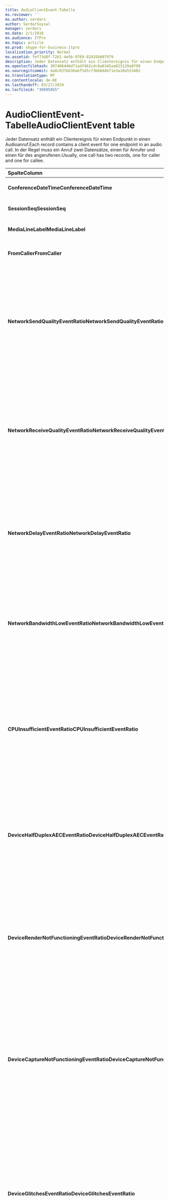 ```yaml
---
title: AudioClientEvent-Tabelle
ms.reviewer: ''
ms.author: serdars
author: SerdarSoysal
manager: serdars
ms.date: 2/1/2018
ms.audience: ITPro
ms.topic: article
ms.prod: skype-for-business-itpro
localization_priority: Normal
ms.assetid: fef73d8f-7261-4e5b-9769-82435b007979
description: Jeder Datensatz enthält ein Clientereignis für einen Endpunkt in einen Audioanruf. In der Regel muss ein Anruf zwei Datensätze, einen für Anrufer und einen für des angerufenen.
ms.openlocfilehash: 307406446d71adf462cdc8a0345aa823129a8f99
ms.sourcegitcommit: da8c037bb30abf5d5cf3b60d4b71e3a10e553402
ms.translationtype: MT
ms.contentlocale: de-DE
ms.lasthandoff: 03/27/2019
ms.locfileid: "30895055"
---
```

# <a name="audioclientevent-table"></a><span data-ttu-id="ba4ec-104">AudioClientEvent-Tabelle</span><span class="sxs-lookup"><span data-stu-id="ba4ec-104">AudioClientEvent table</span></span>
 
<span data-ttu-id="ba4ec-105">Jeder Datensatz enthält ein Clientereignis für einen Endpunkt in einen Audioanruf.</span><span class="sxs-lookup"><span data-stu-id="ba4ec-105">Each record contains a client event for one endpoint in an audio call.</span></span> <span data-ttu-id="ba4ec-106">In der Regel muss ein Anruf zwei Datensätze, einen für Anrufer und einen für des angerufenen.</span><span class="sxs-lookup"><span data-stu-id="ba4ec-106">Usually, one call has two records, one for caller and one for callee.</span></span>
  
|<span data-ttu-id="ba4ec-107">**Spalte**</span><span class="sxs-lookup"><span data-stu-id="ba4ec-107">**Column**</span></span>|<span data-ttu-id="ba4ec-108">**Datentyp**</span><span class="sxs-lookup"><span data-stu-id="ba4ec-108">**Data Type**</span></span>|<span data-ttu-id="ba4ec-109">**Schlüssel/Index**</span><span class="sxs-lookup"><span data-stu-id="ba4ec-109">**Key/Index**</span></span>|<span data-ttu-id="ba4ec-110">**Details**</span><span class="sxs-lookup"><span data-stu-id="ba4ec-110">**Details**</span></span>|
|:-----|:-----|:-----|:-----|
|<span data-ttu-id="ba4ec-111">**ConferenceDateTime**</span><span class="sxs-lookup"><span data-stu-id="ba4ec-111">**ConferenceDateTime**</span></span> <br/> |<span data-ttu-id="ba4ec-112">datetime</span><span class="sxs-lookup"><span data-stu-id="ba4ec-112">datetime</span></span>  <br/> |<span data-ttu-id="ba4ec-113">Primary</span><span class="sxs-lookup"><span data-stu-id="ba4ec-113">Primary</span></span>  <br/> |<span data-ttu-id="ba4ec-114">Verweis von der [MediaLine-Tabelle](medialine-0.md).</span><span class="sxs-lookup"><span data-stu-id="ba4ec-114">Referenced from the [MediaLine table](medialine-0.md).</span></span>  <br/> |
|<span data-ttu-id="ba4ec-115">**SessionSeq**</span><span class="sxs-lookup"><span data-stu-id="ba4ec-115">**SessionSeq**</span></span> <br/> |<span data-ttu-id="ba4ec-116">int</span><span class="sxs-lookup"><span data-stu-id="ba4ec-116">int</span></span>  <br/> |<span data-ttu-id="ba4ec-117">Primary</span><span class="sxs-lookup"><span data-stu-id="ba4ec-117">Primary</span></span>  <br/> |<span data-ttu-id="ba4ec-118">Verweis von der [MediaLine-Tabelle](medialine-0.md).</span><span class="sxs-lookup"><span data-stu-id="ba4ec-118">Referenced from the [MediaLine table](medialine-0.md).</span></span>  <br/> |
|<span data-ttu-id="ba4ec-119">**MediaLineLabel**</span><span class="sxs-lookup"><span data-stu-id="ba4ec-119">**MediaLineLabel**</span></span> <br/> |<span data-ttu-id="ba4ec-120">tinyint</span><span class="sxs-lookup"><span data-stu-id="ba4ec-120">tinyint</span></span>  <br/> |<span data-ttu-id="ba4ec-121">Primary</span><span class="sxs-lookup"><span data-stu-id="ba4ec-121">Primary</span></span>  <br/> |<span data-ttu-id="ba4ec-122">Verweis von der [MediaLine-Tabelle](medialine-0.md).</span><span class="sxs-lookup"><span data-stu-id="ba4ec-122">Referenced from the [MediaLine table](medialine-0.md).</span></span>  <br/> |
|<span data-ttu-id="ba4ec-123">**FromCaller**</span><span class="sxs-lookup"><span data-stu-id="ba4ec-123">**FromCaller**</span></span> <br/> |<span data-ttu-id="ba4ec-124">bit</span><span class="sxs-lookup"><span data-stu-id="ba4ec-124">bit</span></span>  <br/> |<span data-ttu-id="ba4ec-125">Primary</span><span class="sxs-lookup"><span data-stu-id="ba4ec-125">Primary</span></span>  <br/> |<span data-ttu-id="ba4ec-126">0: Daten des angerufenen</span><span class="sxs-lookup"><span data-stu-id="ba4ec-126">0: Callee's data</span></span>  <br/> <span data-ttu-id="ba4ec-127">1: Daten des Anrufers</span><span class="sxs-lookup"><span data-stu-id="ba4ec-127">1: Caller's data</span></span>  <br/> |
|<span data-ttu-id="ba4ec-128">**NetworkSendQualityEventRatio**</span><span class="sxs-lookup"><span data-stu-id="ba4ec-128">**NetworkSendQualityEventRatio**</span></span> <br/> |<span data-ttu-id="ba4ec-129">decimal(5,2)</span><span class="sxs-lookup"><span data-stu-id="ba4ec-129">decimal(5,2)</span></span>  <br/> | <br/> |<span data-ttu-id="ba4ec-130">Prozentsatz von Sitzungen, in denen das NetworkSendQuality-Ereignis ausgelöst wurde 'Beschädigten' Zustand.</span><span class="sxs-lookup"><span data-stu-id="ba4ec-130">Percentage of session the NetworkSendQuality event was fired for 'Bad' state.</span></span>  <br/> <span data-ttu-id="ba4ec-131">Netzwerkqualität in Bezug auf Jitter oder Paketverlusten erheblich ist und die Qualität der gesendeten Audiodaten beeinträchtigen.</span><span class="sxs-lookup"><span data-stu-id="ba4ec-131">Network quality in terms of jitter or packet loss is severe and impacting the quality of audio being sent.</span></span>  <br/> |
|<span data-ttu-id="ba4ec-132">**NetworkReceiveQualityEventRatio**</span><span class="sxs-lookup"><span data-stu-id="ba4ec-132">**NetworkReceiveQualityEventRatio**</span></span> <br/> |<span data-ttu-id="ba4ec-133">decimal(5,2)</span><span class="sxs-lookup"><span data-stu-id="ba4ec-133">decimal(5,2)</span></span>  <br/> | <br/> |<span data-ttu-id="ba4ec-134">Prozentsatz von Sitzungen, in denen das ReceiveSendQuality-Ereignis ausgelöst wurde 'Beschädigten' Zustand.</span><span class="sxs-lookup"><span data-stu-id="ba4ec-134">Percentage of session the ReceiveSendQuality event was fired for 'Bad' state.</span></span>  <br/> <span data-ttu-id="ba4ec-135">Netzwerkqualität in Bezug auf Jitter oder Paketverlusten erheblich ist und die Qualität der empfangenen Audiodaten beeinträchtigen.</span><span class="sxs-lookup"><span data-stu-id="ba4ec-135">Network quality in terms of jitter or packet loss is severe and impacting the quality of audio being received.</span></span>  <br/> |
|<span data-ttu-id="ba4ec-136">**NetworkDelayEventRatio**</span><span class="sxs-lookup"><span data-stu-id="ba4ec-136">**NetworkDelayEventRatio**</span></span> <br/> |<span data-ttu-id="ba4ec-137">decimal(5,2)</span><span class="sxs-lookup"><span data-stu-id="ba4ec-137">decimal(5,2)</span></span>  <br/> | <br/> |<span data-ttu-id="ba4ec-138">Prozentsatz von Sitzungen, in denen das Delay-Ereignis ausgelöst wurde 'Beschädigten' Zustand.</span><span class="sxs-lookup"><span data-stu-id="ba4ec-138">Percentage of session the Delay event was fired for 'Bad' state.</span></span> <span data-ttu-id="ba4ec-139">Netzwerklatenz wird erheblich und Paketverlust beeinflusst die Erfahrung von interaktiven Kommunikation verhindern</span><span class="sxs-lookup"><span data-stu-id="ba4ec-139">Network latency is severe and impacting the experience by preventing interactive communication</span></span>  <br/> |
|<span data-ttu-id="ba4ec-140">**NetworkBandwidthLowEventRatio**</span><span class="sxs-lookup"><span data-stu-id="ba4ec-140">**NetworkBandwidthLowEventRatio**</span></span> <br/> |<span data-ttu-id="ba4ec-141">decimal(5,2)</span><span class="sxs-lookup"><span data-stu-id="ba4ec-141">decimal(5,2)</span></span>  <br/> | <br/> |<span data-ttu-id="ba4ec-142">Prozentsatz von Sitzungen, in denen das LowBandwidth-Ereignis ausgelöst wurde 'Beschädigten' Zustand.</span><span class="sxs-lookup"><span data-stu-id="ba4ec-142">Percentage of session the LowBandwidth event was fired for 'Bad' state.</span></span> <span data-ttu-id="ba4ec-143">Die verfügbare Bandbreite ist für eine akzeptable VoIP wünschen unzureichend.</span><span class="sxs-lookup"><span data-stu-id="ba4ec-143">The available bandwidth is insufficient for an acceptable voice experience.</span></span>  <br/> |
|<span data-ttu-id="ba4ec-144">**CPUInsufficientEventRatio**</span><span class="sxs-lookup"><span data-stu-id="ba4ec-144">**CPUInsufficientEventRatio**</span></span> <br/> |<span data-ttu-id="ba4ec-145">decimal(5,2)</span><span class="sxs-lookup"><span data-stu-id="ba4ec-145">decimal(5,2)</span></span>  <br/> | <br/> |<span data-ttu-id="ba4ec-146">Prozentsatz von Sitzungen, in denen das nicht genügend CPU-Ereignis ausgelöst wurde 'Beschädigten' Zustand.</span><span class="sxs-lookup"><span data-stu-id="ba4ec-146">Percentage of session the insufficient CPU event was fired for 'Bad' state.</span></span> <span data-ttu-id="ba4ec-147">Es gibt nicht genügend CPU-Zyklen für die Verarbeitung mit den aktuellen Modalitäten und Clientanwendungen verwendet.</span><span class="sxs-lookup"><span data-stu-id="ba4ec-147">There are insufficient CPU cycles for processing with the current modalities and applications in use.</span></span> <span data-ttu-id="ba4ec-148">Daraufhin wird die Verzerrungen mit der Audiokanal.</span><span class="sxs-lookup"><span data-stu-id="ba4ec-148">This causes distortions with the audio channel.</span></span>  <br/> |
|<span data-ttu-id="ba4ec-149">**DeviceHalfDuplexAECEventRatio**</span><span class="sxs-lookup"><span data-stu-id="ba4ec-149">**DeviceHalfDuplexAECEventRatio**</span></span> <br/> |<span data-ttu-id="ba4ec-150">decimal(5,2)</span><span class="sxs-lookup"><span data-stu-id="ba4ec-150">decimal(5,2)</span></span>  <br/> | <br/> |<span data-ttu-id="ba4ec-151">Prozentsatz von Sitzungen, in denen das DeviceHalfDuplexAEC-Ereignis ausgelöst wurde 'Beschädigten' Zustand.</span><span class="sxs-lookup"><span data-stu-id="ba4ec-151">Percentage of session the DeviceHalfDuplexAEC event was fired for 'Bad' state.</span></span> <span data-ttu-id="ba4ec-152">Um Echoeffekte zu verhindern, dass das System hat Geben Sie Hälfte Duplex.</span><span class="sxs-lookup"><span data-stu-id="ba4ec-152">In order to prevent echo, the system has enter half duplex.</span></span>  <br/> |
|<span data-ttu-id="ba4ec-153">**DeviceRenderNotFunctioningEventRatio**</span><span class="sxs-lookup"><span data-stu-id="ba4ec-153">**DeviceRenderNotFunctioningEventRatio**</span></span> <br/> |<span data-ttu-id="ba4ec-154">decimal(5,2)</span><span class="sxs-lookup"><span data-stu-id="ba4ec-154">decimal(5,2)</span></span>  <br/> | <br/> |<span data-ttu-id="ba4ec-155">Prozentsatz von Sitzungen, in denen das DeviceRenderNotFunctioning-Ereignis ausgelöst wurde 'Beschädigten' Zustand.</span><span class="sxs-lookup"><span data-stu-id="ba4ec-155">Percentage of session the DeviceRenderNotFunctioning event was fired for 'Bad' state.</span></span> <span data-ttu-id="ba4ec-156">Das aktuell für die Sitzung verwendete darstellungsgerät funktioniert nicht richtig.</span><span class="sxs-lookup"><span data-stu-id="ba4ec-156">The render device currently being used for the session is not functioning correctly.</span></span> <span data-ttu-id="ba4ec-157">Dies kann unidirektionale Audioprobleme verursachen.</span><span class="sxs-lookup"><span data-stu-id="ba4ec-157">This can cause one-way audio issues.</span></span>  <br/> |
|<span data-ttu-id="ba4ec-158">**DeviceCaptureNotFunctioningEventRatio**</span><span class="sxs-lookup"><span data-stu-id="ba4ec-158">**DeviceCaptureNotFunctioningEventRatio**</span></span> <br/> |<span data-ttu-id="ba4ec-159">decimal(5,2)</span><span class="sxs-lookup"><span data-stu-id="ba4ec-159">decimal(5,2)</span></span>  <br/> | <br/> |<span data-ttu-id="ba4ec-160">Prozentsatz von Sitzungen, in denen das DeviceCaptureNotFunctioning-Ereignis ausgelöst wurde 'Beschädigten' Zustand.</span><span class="sxs-lookup"><span data-stu-id="ba4ec-160">Percentage of session the DeviceCaptureNotFunctioning event was fired for 'Bad' state.</span></span> <span data-ttu-id="ba4ec-161">Das aktuell für die Sitzung verwendete Aufnahmegerät ist nicht ordnungsgemäß funktionsfähig.</span><span class="sxs-lookup"><span data-stu-id="ba4ec-161">The capture device currently being used for the session is not functioning correctly.</span></span> <span data-ttu-id="ba4ec-162">Dies kann unidirektionale Audioprobleme verursachen.</span><span class="sxs-lookup"><span data-stu-id="ba4ec-162">This can cause one-way audio issues.</span></span>  <br/> |
|<span data-ttu-id="ba4ec-163">**DeviceGlitchesEventRatio**</span><span class="sxs-lookup"><span data-stu-id="ba4ec-163">**DeviceGlitchesEventRatio**</span></span> <br/> |<span data-ttu-id="ba4ec-164">decimal(5,2)</span><span class="sxs-lookup"><span data-stu-id="ba4ec-164">decimal(5,2)</span></span>  <br/> | <br/> |<span data-ttu-id="ba4ec-165">Prozentsatz von Sitzungen, in denen das DeviceGlitches-Ereignis ausgelöst wurde 'Beschädigten' Zustand.</span><span class="sxs-lookup"><span data-stu-id="ba4ec-165">Percentage of session the DeviceGlitches event was fired for 'Bad' state.</span></span> <span data-ttu-id="ba4ec-166">Schwerwiegender Fehler sind in das Rendering des Verzerrungen verursacht Audio vorhanden.</span><span class="sxs-lookup"><span data-stu-id="ba4ec-166">There are severe glitches in the rendering of audio which is causing distortions.</span></span> <span data-ttu-id="ba4ec-167">Dieser Fehler können durch Treiberprobleme, zurückgestellte Verfahren Anrufe (DPC) Storm (Treiber) und hohe CPU-Auslastung verursacht werden.</span><span class="sxs-lookup"><span data-stu-id="ba4ec-167">These glitches can be caused by driver issues, deferred procedure calls (DPC) storm (drivers), and high CPU usage.</span></span>  <br/> |
|<span data-ttu-id="ba4ec-168">**DeviceLowSNREventRatio**</span><span class="sxs-lookup"><span data-stu-id="ba4ec-168">**DeviceLowSNREventRatio**</span></span> <br/> |<span data-ttu-id="ba4ec-169">decimal(5,2)</span><span class="sxs-lookup"><span data-stu-id="ba4ec-169">decimal(5,2)</span></span>  <br/> | <br/> |<span data-ttu-id="ba4ec-170">Prozentsatz von Sitzungen, in denen das DeviceLowSNR-Ereignis ausgelöst wurde 'Beschädigten' Zustand.</span><span class="sxs-lookup"><span data-stu-id="ba4ec-170">Percentage of session the DeviceLowSNR event was fired for 'Bad' state.</span></span> <span data-ttu-id="ba4ec-171">Qualität der Aufnahme ist entweder sehr niedrige sehr laut oder Benutzer spricht zu weit vom Mikrofon.</span><span class="sxs-lookup"><span data-stu-id="ba4ec-171">The capture quality is very poor, either very noisy or user is talking too far away from the microphone.</span></span> <span data-ttu-id="ba4ec-172">Dadurch werden Verzerrungen.</span><span class="sxs-lookup"><span data-stu-id="ba4ec-172">This will cause distortions.</span></span>  <br/> |
|<span data-ttu-id="ba4ec-173">**DeviceLowSpeechLevelEventRatio**</span><span class="sxs-lookup"><span data-stu-id="ba4ec-173">**DeviceLowSpeechLevelEventRatio**</span></span> <br/> |<span data-ttu-id="ba4ec-174">decimal(5,2)</span><span class="sxs-lookup"><span data-stu-id="ba4ec-174">decimal(5,2)</span></span>  <br/> | <br/> |<span data-ttu-id="ba4ec-175">Prozentsatz von Sitzungen, in denen das DeviceLowSpeechLevel-Ereignis ausgelöst wurde 'Beschädigten' Zustand.</span><span class="sxs-lookup"><span data-stu-id="ba4ec-175">Percentage of session the DeviceLowSpeechLevel event was fired for 'Bad' state.</span></span> <span data-ttu-id="ba4ec-176">Sprachpegel des Benutzers ist zu niedrig, und das System nicht erhöht werden alle weiter.</span><span class="sxs-lookup"><span data-stu-id="ba4ec-176">User's speech level is too low and the system cannot increase it any further.</span></span> <span data-ttu-id="ba4ec-177">Dies kann entweder Verzerrungen oder als unidirektionale audioübertragung wahrgenommen.</span><span class="sxs-lookup"><span data-stu-id="ba4ec-177">This can either cause distortions or perceived as one-way audio.</span></span>  <br/> |
|<span data-ttu-id="ba4ec-178">**DeviceClippingEventRatio**</span><span class="sxs-lookup"><span data-stu-id="ba4ec-178">**DeviceClippingEventRatio**</span></span> <br/> |<span data-ttu-id="ba4ec-179">Decimal(5,2)</span><span class="sxs-lookup"><span data-stu-id="ba4ec-179">Decimal(5,2)</span></span>  <br/> | <br/> |<span data-ttu-id="ba4ec-180">Prozentsatz von Sitzungen, in denen das DeviceClipping-Ereignis ausgelöst wurde 'Beschädigten' Zustand.</span><span class="sxs-lookup"><span data-stu-id="ba4ec-180">Percentage of session the DeviceClipping event was fired for 'Bad' state.</span></span>  <br/> <span data-ttu-id="ba4ec-181">Wenn in Ihrer Nähe End-Spracherkennung das Mikrofon clips, hört weit End Distortion aufgrund Clipping.</span><span class="sxs-lookup"><span data-stu-id="ba4ec-181">When near-end speech clips the microphone, far-end hears distortion due to clipping.</span></span> <span data-ttu-id="ba4ec-182">Es ist wichtig, in der Nähe End Mikrofon, Clipping zu vermeiden.</span><span class="sxs-lookup"><span data-stu-id="ba4ec-182">It is important to avoid near-end microphone clipping.</span></span>  <br/> |
|<span data-ttu-id="ba4ec-183">**DeviceEchoEventRatio**</span><span class="sxs-lookup"><span data-stu-id="ba4ec-183">**DeviceEchoEventRatio**</span></span> <br/> |<span data-ttu-id="ba4ec-184">decimal(5,2)</span><span class="sxs-lookup"><span data-stu-id="ba4ec-184">decimal(5,2)</span></span>  <br/> | <br/> |<span data-ttu-id="ba4ec-185">Prozentsatz von Sitzungen, in denen das DeviceEchoEvent-Ereignis ausgelöst wurde 'Beschädigten' Zustand.</span><span class="sxs-lookup"><span data-stu-id="ba4ec-185">Percentage of session the DeviceEchoEvent event was fired for 'Bad' state.</span></span> <span data-ttu-id="ba4ec-186">Gerät oder Setup verursacht Echo des Systems nicht mehr auszugleichen.</span><span class="sxs-lookup"><span data-stu-id="ba4ec-186">Device or setup is causing echo beyond the ability of the system to compensate.</span></span>  <br/> |
|<span data-ttu-id="ba4ec-187">**DeviceNearEndToEchoRatioEventRatio**</span><span class="sxs-lookup"><span data-stu-id="ba4ec-187">**DeviceNearEndToEchoRatioEventRatio**</span></span> <br/> |<span data-ttu-id="ba4ec-188">decimal(5,2)</span><span class="sxs-lookup"><span data-stu-id="ba4ec-188">decimal(5,2)</span></span>  <br/> | <br/> |<span data-ttu-id="ba4ec-189">Prozentsatz von Sitzungen, in denen das DeviceNearEndToEchoRatio-Ereignis ausgelöst wurde 'Beschädigten' Zustand.</span><span class="sxs-lookup"><span data-stu-id="ba4ec-189">Percentage of session the DeviceNearEndToEchoRatio event was fired for 'Bad' state.</span></span> <span data-ttu-id="ba4ec-190">Sprache des Benutzers ist zu niedrig im Vergleich zu das Echo aufgezeichnet werden, die die Benutzer-Erlebnis wirkt sich auf, da es wie einfach ist beschränkt, einen Benutzer zu unterbrechen.</span><span class="sxs-lookup"><span data-stu-id="ba4ec-190">The user's speech is too low compared to the echo being captured which impacts the users experience because it limits how easy it is to interrupt a user.</span></span> <span data-ttu-id="ba4ec-191">Reduzieren Sie die Lautstärke des Lautsprechers, führen Sie das Mikrofon näher an der Sprecher.</span><span class="sxs-lookup"><span data-stu-id="ba4ec-191">Reduce speaker volume, move the microphone closer to the talker.</span></span>  <br/> |
|<span data-ttu-id="ba4ec-192">**DeviceMultipleEndpointsEventCount**</span><span class="sxs-lookup"><span data-stu-id="ba4ec-192">**DeviceMultipleEndpointsEventCount**</span></span> <br/> |<span data-ttu-id="ba4ec-193">int</span><span class="sxs-lookup"><span data-stu-id="ba4ec-193">int</span></span>  <br/> ||<span data-ttu-id="ba4ec-194">Anzahl von Fehlern bei der Sitzungen, in denen das DeviceMultipleEndpoints-Ereignis ausgelöst wurde 'Beschädigten' Zustand.</span><span class="sxs-lookup"><span data-stu-id="ba4ec-194">Number of times during session the DeviceMultipleEndpoints event was fired for 'Bad' state.</span></span> <span data-ttu-id="ba4ec-195">Mehrere audioendpunkte in derselben Sitzung erkannt und das System wurde durch die Reduzierung von Render Volume Vergütung.</span><span class="sxs-lookup"><span data-stu-id="ba4ec-195">Multiple audio endpoints in the same session detected and the system has compensated by reducing render volume.</span></span>  <br/> |
|<span data-ttu-id="ba4ec-196">**DeviceHowlingEventCount**</span><span class="sxs-lookup"><span data-stu-id="ba4ec-196">**DeviceHowlingEventCount**</span></span> <br/> |<span data-ttu-id="ba4ec-197">int</span><span class="sxs-lookup"><span data-stu-id="ba4ec-197">int</span></span>  <br/> | <br/> |<span data-ttu-id="ba4ec-198">Anzahl von Fehlern bei der Sitzungen, in denen das DeviceHowlingEvent-Ereignis ausgelöst wurde 'Beschädigten' Zustand.</span><span class="sxs-lookup"><span data-stu-id="ba4ec-198">Number of times during session the DeviceHowlingEvent event was fired for 'Bad' state.</span></span> <span data-ttu-id="ba4ec-199">Audiorückkopplung Schleife entdeckt (verursacht durch mehrere Endpunkte, die Freigabe von audio Pfad).</span><span class="sxs-lookup"><span data-stu-id="ba4ec-199">Audio feedback loop detected (caused by multiple endpoints sharing audio path).</span></span>  <br/> |
|<span data-ttu-id="ba4ec-200">**DeviceRenderZeroVolumeEventRatio**</span><span class="sxs-lookup"><span data-stu-id="ba4ec-200">**DeviceRenderZeroVolumeEventRatio**</span></span> <br/> |<span data-ttu-id="ba4ec-201">decimal(5,2)</span><span class="sxs-lookup"><span data-stu-id="ba4ec-201">decimal(5,2)</span></span>  <br/> ||<span data-ttu-id="ba4ec-202">Prozentsatz von Sitzungen das DeviceRenderZeroVolume-Ereignis wurde ausgelöst wird, der "fehlerhafte" Zustand.</span><span class="sxs-lookup"><span data-stu-id="ba4ec-202">Percentage of session the DeviceRenderZeroVolume event was fired for being in the "Bad' state.</span></span> <span data-ttu-id="ba4ec-203">Das darstellungsgerät wurde ohne Lautstärke festgelegt.</span><span class="sxs-lookup"><span data-stu-id="ba4ec-203">The render device was set to zero volume.</span></span>  <br/> <span data-ttu-id="ba4ec-204">Diese Spalte wurde in Microsoft Lync Server 2013 eingeführt.</span><span class="sxs-lookup"><span data-stu-id="ba4ec-204">This column was introduced in Microsoft Lync Server 2013.</span></span>  <br/> |
|<span data-ttu-id="ba4ec-205">**DeviceRenderMuteEventRatio**</span><span class="sxs-lookup"><span data-stu-id="ba4ec-205">**DeviceRenderMuteEventRatio**</span></span> <br/> |<span data-ttu-id="ba4ec-206">decimal(5,2)</span><span class="sxs-lookup"><span data-stu-id="ba4ec-206">decimal(5,2)</span></span>  <br/> ||<span data-ttu-id="ba4ec-207">Prozentsatz von Sitzungen das DeviceRenderMute-Ereignis wurde ausgelöst wird, der "fehlerhafte" Zustand.</span><span class="sxs-lookup"><span data-stu-id="ba4ec-207">Percentage of session the DeviceRenderMute event was fired for being in the "Bad' state.</span></span> <span data-ttu-id="ba4ec-208">Das darstellungsgerät wurde stumm geschaltet.</span><span class="sxs-lookup"><span data-stu-id="ba4ec-208">The render device was muted.</span></span>  <br/> <span data-ttu-id="ba4ec-209">Diese Spalte wurde in Microsoft Lync Server 2013 eingeführt.</span><span class="sxs-lookup"><span data-stu-id="ba4ec-209">This column was introduced in Microsoft Lync Server 2013.</span></span>  <br/> |
   

